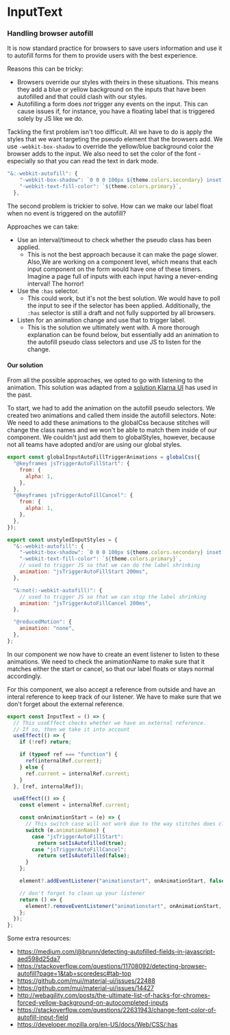 # InputText

### Handling browser autofill

It is now standard practice for browsers to save users information and use it to autofill forms for them to provide users with the best experience.

Reasons this can be tricky:

- Browsers override our styles with theirs in these situations. This means they add a blue or yellow background on the inputs that have been autofilled and that could clash with our styles.
- Autofilling a form does _not_ trigger any events on the input. This can cause issues if, for instance, you have a floating label that is triggered solely by JS like we do.

Tackling the first problem isn't too difficult. All we have to do is apply the styles that we want targeting the pseudo element that the browsers add. We use `-webkit-box-shadow` to override the yellow/blue background color the browser adds to the input. We also need to set the color of the font - especially so that you can read the text in dark mode.

```js
"&:-webkit-autofill": {
    "-webkit-box-shadow": `0 0 0 100px ${theme.colors.secondary} inset`,
    "-webkit-text-fill-color": `${theme.colors.primary}`,
  },
```

The second problem is trickier to solve. How can we make our label float when no event is triggered on the autofill?

Approaches we can take:

- Use an interval/timeout to check whether the pseudo class has been applied.
  - This is not the best approach because it can make the page slower. Also,We are working on a component level, which means that each input component on the form would have one of these timers. Imagine a page full of inputs with each input having a never-ending interval! The horror!
- Use the `:has` selector.
  - This could work, but it's not the best solution. We would have to poll the input to see if the selector has been applied. Additionally, the `:has` selector is still a draft and not fully supported by all browsers.
- Listen for an animation change and use that to trigger label.
  - This is the solution we ultimately went with. A more thorough explanation can be found below, but essentially add an animation to the autofill pseudo class selectors and use JS to listen for the change.

#### Our solution

From all the possible approaches, we opted to go with listening to the animation. This solution was adapted from a [solution Klarna UI](https://medium.com/@brunn/detecting-autofilled-fields-in-javascript-aed598d25da7) has used in the past.

To start, we had to add the animation on the autofill pseudo selectors. We created two animations and called them inside the autofill selectors. Note: We need to add these animations to the globalCss because stitches will change the class names and we won't be able to match them inside of our component. We couldn't just add them to globalStyles, however, because not all teams have adopted and/or are using our global styles.

```js
export const globalInputAutoFillTriggerAnimations = globalCss({
  "@keyframes jsTriggerAutoFillStart": {
    from: {
      alpha: 1,
    },
  },
  "@keyframes jsTriggerAutoFillCancel": {
    from: {
      alpha: 1,
    },
  },
});
```

```js
export const unstyledInputStyles = {
  "&:-webkit-autofill": {
    "-webkit-box-shadow": `0 0 0 100px ${theme.colors.secondary} inset`,
    "-webkit-text-fill-color": `${theme.colors.primary}`,
    // used to trigger JS so that we can do the label shrinking
    animation: "jsTriggerAutoFillStart 200ms",
  },

  "&:not(:-webkit-autofill)": {
    // used to trigger JS so that we can stop the label shrinking
    animation: "jsTriggerAutoFillCancel 200ms",
  },

  "@reducedMotion": {
    animation: "none",
  },
};
```

In our component we now have to create an event listener to listen to these animations. We need to check the animationName to make sure that it matches either the start or cancel, so that our label floats or stays normal accordingly.

For this component, we also accept a reference from outside and have an interal reference to keep track of our listener. We have to make sure that we don't forget about the external reference.

```js
export const InputText = () => {
  // This useEffect checks whether we have an external reference.
  // If so, then we take it into account
  useEffect(() => {
    if (!ref) return;

    if (typeof ref === "function") {
      ref(internalRef.current);
    } else {
      ref.current = internalRef.current;
    }
  }, [ref, internalRef]);

  useEffect(() => {
    const element = internalRef.current;

    const onAnimationStart = (e) => {
      // This switch case will not work due to the way stitches does classes
      switch (e.animationName) {
        case "jsTriggerAutoFillStart":
          return setIsAutofilled(true);
        case "jsTriggerAutoFillCancel":
          return setIsAutofilled(false);
      }
    };

    element?.addEventListener("animationstart", onAnimationStart, false);

    // don't forget to clean up your listener
    return () => {
      element?.removeEventListener("animationstart", onAnimationStart, false);
    };
  });
};
```

Some extra resources:

- https://medium.com/@brunn/detecting-autofilled-fields-in-javascript-aed598d25da7
- https://stackoverflow.com/questions/11708092/detecting-browser-autofill?page=1&tab=scoredesc#tab-top
- https://github.com/mui/material-ui/issues/22488
- https://github.com/mui/material-ui/issues/14427
- http://webagility.com/posts/the-ultimate-list-of-hacks-for-chromes-forced-yellow-background-on-autocompleted-inputs
- https://stackoverflow.com/questions/22631943/change-font-color-of-autofill-input-field
- https://developer.mozilla.org/en-US/docs/Web/CSS/:has
